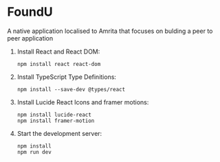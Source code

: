 # FoundU
A native application localised to Amrita that focuses on bulding a peer to peer application 

1. Install React and React DOM:
    ```
    npm install react react-dom
    ```
2. Install TypeScript Type Definitions:
    ```
    npm install --save-dev @types/react
    ```
3. Install Lucide React Icons and framer motions:
    ```
    npm install lucide-react
    npm install framer-motion
    ```
4. Start the development server:
    ```
    npm install
    npm run dev
    ```
